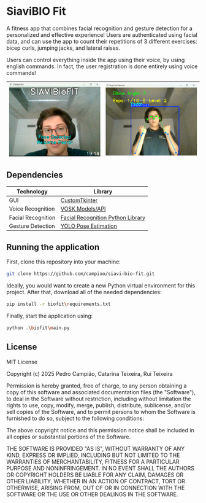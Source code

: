 # SiaviBIO Fit

A fitness app that combines facial recognition and gesture detection for a personalized and effective experience! Users are authenticated using facial data, and can use the app to count their repetitions of 3 different exercises: bicep curls, jumping jacks, and lateral raises.

Users can control everything inside the app using their voice, by using english commands. In fact, the user registration is done entirely using voice commands!

| ![First Image](screenshots/face_detection.png) | ![Second Image](screenshots/bicep_curls.png) |
|----------------------------------------|----------------------------------------|

## Dependencies 
|Technology|Library|
|-----------|-------|
| GUI | [CustomTkinter](https://customtkinter.tomschimansky.com/)     |
| Voice Recognition       | [VOSK Models/API](https://alphacephei.com/vosk/models)    |
| Facial Recognition | [Facial Recognition Python Library](https://github.com/ageitgey/face_recognition) |
| Gesture Detection | [YOLO Pose Estimation](https://docs.ultralytics.com/tasks/pose/) |


## Running the application

First, clone this repository into your machine:
```bash
git clone https://github.com/campiao/siavi-bio-fit.git 
```

Ideally, you would want to create a new Python virtual environment for this project. After that, download all of the needed dependencies:

```bash
pip install -r biofit\requirements.txt
```

Finally, start the application using:
```bash
python .\biofit\main.py 
```

## License
MIT License

Copyright (c) 2025 Pedro Campião, Catarina Teixeira, Rui Teixeira

Permission is hereby granted, free of charge, to any person obtaining a copy
of this software and associated documentation files (the "Software"), to deal
in the Software without restriction, including without limitation the rights
to use, copy, modify, merge, publish, distribute, sublicense, and/or sell
copies of the Software, and to permit persons to whom the Software is
furnished to do so, subject to the following conditions:

The above copyright notice and this permission notice shall be included in all
copies or substantial portions of the Software.

THE SOFTWARE IS PROVIDED "AS IS", WITHOUT WARRANTY OF ANY KIND, EXPRESS OR
IMPLIED, INCLUDING BUT NOT LIMITED TO THE WARRANTIES OF MERCHANTABILITY,
FITNESS FOR A PARTICULAR PURPOSE AND NONINFRINGEMENT. IN NO EVENT SHALL THE
AUTHORS OR COPYRIGHT HOLDERS BE LIABLE FOR ANY CLAIM, DAMAGES OR OTHER
LIABILITY, WHETHER IN AN ACTION OF CONTRACT, TORT OR OTHERWISE, ARISING FROM,
OUT OF OR IN CONNECTION WITH THE SOFTWARE OR THE USE OR OTHER DEALINGS IN THE
SOFTWARE.


